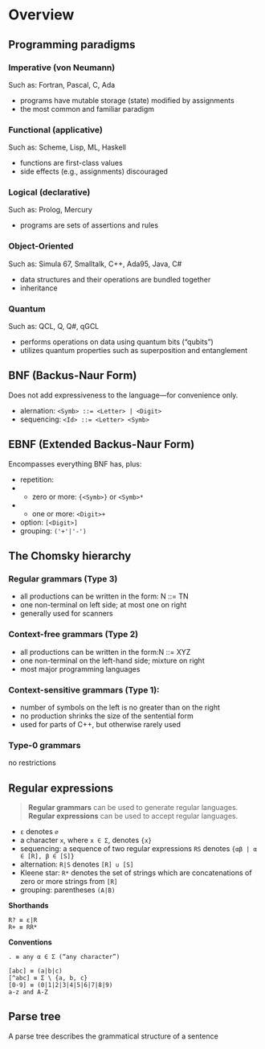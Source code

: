 # Overview

## Programming paradigms

### Imperative (von Neumann)

Such as: Fortran, Pascal, C, Ada

- programs have mutable storage (state) modified by assignments
- the most common and familiar paradigm

### Functional (applicative)

Such as: Scheme, Lisp, ML, Haskell

- functions are first-class values
- side effects (e.g., assignments) discouraged

### Logical (declarative)

Such as: Prolog, Mercury

- programs are sets of assertions and rules

### Object-Oriented

Such as: Simula 67, Smalltalk, C++, Ada95, Java, C#

- data structures and their operations are bundled together
- inheritance

### Quantum

Such as: QCL, Q, Q#, qGCL

- performs operations on data using quantum bits (“qubits”)
- utilizes quantum properties such as superposition and entanglement

## BNF (Backus-Naur Form)

Does not add expressiveness to the language—for convenience only.

- alernation: `<Symb> ::= <Letter> | <Digit>`
- sequencing: `<Id> ::= <Letter> <Symb>`

## EBNF (Extended Backus-Naur Form)

Encompasses everything BNF has, plus:

- repetition:
- - zero or more: `{<Symb>}` or `<Symb>*`
- - one or more: `<Digit>+`
- option: `[<Digit>]`
- grouping: `('+'|'-')`

## The Chomsky hierarchy

### Regular grammars (Type 3)

- all productions can be written in the form: N ::= TN
- one non-terminal on left side; at most one on right
- generally used for scanners

### Context-free grammars (Type 2)

- all productions can be written in the form:N ::= XYZ
- one non-terminal on the left-hand side; mixture on right
- most major programming languages

### Context-sensitive grammars (Type 1):

- number of symbols on the left is no greater than on the right
- no production shrinks the size of the sentential form
- used for parts of C++, but otherwise rarely used

### Type-0 grammars

no restrictions

## Regular expressions

> **Regular grammars** can be used to generate regular languages.<br>**Regular expressions** can be used to accept regular languages.

- `ε` denotes `∅`
- a character `x`, where `x ∈ Σ`, denotes `{x}`
- sequencing: a sequence of two regular expressions `RS` denotes
  `{αβ | α ∈ [R], β ∈ [S]}`
- alternation: `R|S` denotes `[R] ∪ [S]`
- Kleene star: `R*` denotes the set of strings which are concatenations of
  zero or more strings from `[R]`
- grouping: parentheses `(A|B)`

**Shorthands**

```
R? ≡ ε|R
R+ ≡ RR*
```

**Conventions**

```
. ≡ any α ∈ Σ (“any character”)

[abc] ≡ (a|b|c)
[^abc] ≡ Σ \ {a, b, c}
[0-9] ≡ (0|1|2|3|4|5|6|7|8|9)
a-z and A-Z
```

## Parse tree

A parse tree describes the grammatical structure of a sentence
